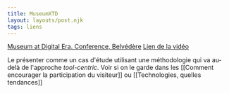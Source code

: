 ```yaml
---
title: MuseumXTD
layout: layouts/post.njk
tags: liens
---
```


[Museum at Digital Era. Conference, Belvédère](https://www.belvedere.at/digitalmuseum2022)
[Lien de la vidéo](https://youtu.be/_-kcKxJCZPw) 

Le présenter comme un cas d'étude utilisant une méthodologie qui va au-delà de l'approche *tool-centric*. 
Voir si on le garde dans les [[Comment encourager la participation du visiteur]] ou [[Technologies, quelles tendances]]